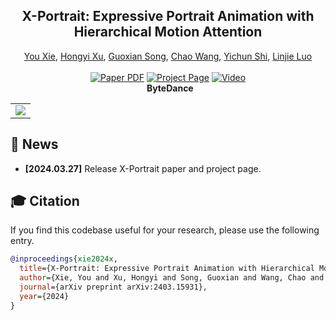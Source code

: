 <!-- # magic-edit.github.io -->

<p align="center">

  <h2 align="center">X-Portrait: Expressive Portrait Animation with Hierarchical Motion Attention</h2>
  <p align="center">
                <a href="https://scholar.google.com/citations?user=FV0eXhQAAAAJ&hl=en">You Xie</a>,
                <a href="https://hongyixu37.github.io/homepage/">Hongyi Xu</a>,
                <a href="https://guoxiansong.github.io/homepage/index.html">Guoxian Song</a>,
                <a href="https://chaowang.info/">Chao Wang</a>,
                <a href="https://seasonsh.github.io/">Yichun Shi</a>,
                <a href="http://linjieluo.com/">Linjie Luo</a>
    <br>
    <br>
        <a href="https://arxiv.org/abs/2403.15931"><img src='https://img.shields.io/badge/arXiv-X--Portrait-red' alt='Paper PDF'></a>
        <a href='https://byteaigc.github.io/x-portrait/'><img src='https://img.shields.io/badge/Project_Page-X--Portrait-green' alt='Project Page'></a>
        <a href='https://youtu.be/VlJ71kzcn9Y'><img src='https://badges.aleen42.com/src/youtube.svg' alt='Video'></a>
    <br>
    <b>&nbsp;  ByteDance</b>
  </p>
  
  <table align="center">
    <tr>
    <td>
      <img src="assets/teaser/teaser.png">
    </td>
    </tr>
  </table>

## 📢 News
* **[2024.03.27]** Release X-Portrait paper and project page.


## 🎓 Citation
If you find this codebase useful for your research, please use the following entry.
```BibTeX
@inproceedings{xie2024x,
  title={X-Portrait: Expressive Portrait Animation with Hierarchical Motion Attention},
  author={Xie, You and Xu, Hongyi and Song, Guoxian and Wang, Chao and Shi, Yichun and Luo, Linjie},
  journal={arXiv preprint arXiv:2403.15931},
  year={2024}
}
```
